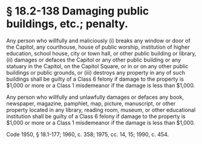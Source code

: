 # § 18.2-138 Damaging public buildings, etc.; penalty.

<p>Any person who willfully and maliciously (i) breaks any window or door of the Capitol, any courthouse, house of public worship, institution of higher education, school house, city or town hall, or other public building or library, (ii) damages or defaces the Capitol or any other public building or any statuary in the Capitol, on the Capitol Square, or in or on any other public buildings or public grounds, or (iii) destroys any property in any of such buildings shall be guilty of a Class 6 felony if damage to the property is $1,000 or more or a Class 1 misdemeanor if the damage is less than $1,000.</p><p>Any person who willfully and unlawfully damages or defaces any book, newspaper, magazine, pamphlet, map, picture, manuscript, or other property located in any library, reading room, museum, or other educational institution shall be guilty of a Class 6 felony if damage to the property is $1,000 or more or a Class 1 misdemeanor if the damage is less than $1,000.</p><p>Code 1950, § 18.1-177; 1960, c. 358; 1975, cc. 14, 15; 1990, c. 454.</p>